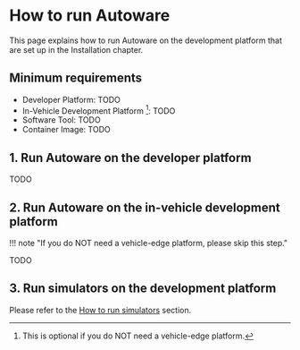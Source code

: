# How to run Autoware

This page explains how to run Autoware on the development platform that are set up in the Installation chapter.

## Minimum requirements

- Developer Platform: TODO
- In-Vehicle Development Platform [^1]: TODO
- Software Tool: TODO
- Container Image: TODO

[^1]: This is optional if you do NOT need a vehicle-edge platform.

## 1. Run Autoware on the developer platform

TODO

## 2. Run Autoware on the in-vehicle development platform

!!! note "If you do NOT need a vehicle-edge platform, please skip this step."

TODO

## 3. Run simulators on the development platform

Please refer to the [How to run simulators](../how-to-run-simulators/index.md) section.
